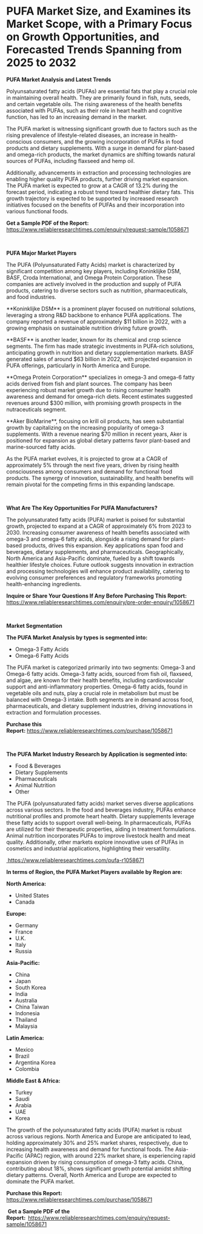 <p><h1>PUFA Market Size, and Examines its Market Scope, with a Primary Focus on Growth Opportunities, and Forecasted Trends Spanning from 2025 to 2032</h1></p><p><strong>PUFA Market Analysis and Latest Trends</strong></p>
<p><p>Polyunsaturated fatty acids (PUFAs) are essential fats that play a crucial role in maintaining overall health. They are primarily found in fish, nuts, seeds, and certain vegetable oils. The rising awareness of the health benefits associated with PUFAs, such as their role in heart health and cognitive function, has led to an increasing demand in the market.</p><p>The PUFA market is witnessing significant growth due to factors such as the rising prevalence of lifestyle-related diseases, an increase in health-conscious consumers, and the growing incorporation of PUFAs in food products and dietary supplements. With a surge in demand for plant-based and omega-rich products, the market dynamics are shifting towards natural sources of PUFAs, including flaxseed and hemp oil.</p><p>Additionally, advancements in extraction and processing technologies are enabling higher quality PUFA products, further driving market expansion. The PUFA market is expected to grow at a CAGR of 13.2% during the forecast period, indicating a robust trend toward healthier dietary fats. This growth trajectory is expected to be supported by increased research initiatives focused on the benefits of PUFAs and their incorporation into various functional foods.</p></p>
<p><strong>Get a Sample PDF of the Report:&nbsp;</strong> <a href="https://www.reliableresearchtimes.com/enquiry/request-sample/1058671?utm_campaign=3282&utm_medium=2&utm_source=Github&utm_content=ia&utm_term=19042025&utm_id=pufa">https://www.reliableresearchtimes.com/enquiry/request-sample/1058671</a></p>
<p>&nbsp;</p>
<p><strong>PUFA Major Market Players</strong></p>
<p><p>The PUFA (Polyunsaturated Fatty Acids) market is characterized by significant competition among key players, including Koninklijke DSM, BASF, Croda International, and Omega Protein Corporation. These companies are actively involved in the production and supply of PUFA products, catering to diverse sectors such as nutrition, pharmaceuticals, and food industries.</p><p>**Koninklijke DSM** is a prominent player focused on nutritional solutions, leveraging a strong R&D backbone to enhance PUFA applications. The company reported a revenue of approximately $11 billion in 2022, with a growing emphasis on sustainable nutrition driving future growth.</p><p>**BASF** is another leader, known for its chemical and crop science segments. The firm has made strategic investments in PUFA-rich solutions, anticipating growth in nutrition and dietary supplementation markets. BASF generated sales of around $63 billion in 2022, with projected expansion in PUFA offerings, particularly in North America and Europe.</p><p>**Omega Protein Corporation** specializes in omega-3 and omega-6 fatty acids derived from fish and plant sources. The company has been experiencing robust market growth due to rising consumer health awareness and demand for omega-rich diets. Recent estimates suggested revenues around $300 million, with promising growth prospects in the nutraceuticals segment.</p><p>**Aker BioMarine**, focusing on krill oil products, has seen substantial growth by capitalizing on the increasing popularity of omega-3 supplements. With a revenue nearing $70 million in recent years, Aker is positioned for expansion as global dietary patterns favor plant-based and marine-sourced fatty acids.</p><p>As the PUFA market evolves, it is projected to grow at a CAGR of approximately 5% through the next five years, driven by rising health consciousness among consumers and demand for functional food products. The synergy of innovation, sustainability, and health benefits will remain pivotal for the competing firms in this expanding landscape.</p></p>
<p>&nbsp;</p>
<p><strong>What Are The Key Opportunities For PUFA Manufacturers?</strong></p>
<p><p>The polyunsaturated fatty acids (PUFA) market is poised for substantial growth, projected to expand at a CAGR of approximately 6% from 2023 to 2030. Increasing consumer awareness of health benefits associated with omega-3 and omega-6 fatty acids, alongside a rising demand for plant-based products, drives this expansion. Key applications span food and beverages, dietary supplements, and pharmaceuticals. Geographically, North America and Asia-Pacific dominate, fueled by a shift towards healthier lifestyle choices. Future outlook suggests innovation in extraction and processing technologies will enhance product availability, catering to evolving consumer preferences and regulatory frameworks promoting health-enhancing ingredients.</p></p>
<p><strong>Inquire or Share Your Questions If Any Before Purchasing This Report:</strong> <a href="https://www.reliableresearchtimes.com/enquiry/pre-order-enquiry/1058671?utm_campaign=3282&utm_medium=2&utm_source=Github&utm_content=ia&utm_term=19042025&utm_id=pufa">https://www.reliableresearchtimes.com/enquiry/pre-order-enquiry/1058671</a></p>
<p>&nbsp;</p>
<p><strong>Market Segmentation</strong></p>
<p><strong>The PUFA Market Analysis by types is segmented into:</strong></p>
<p><ul><li>Omega-3 Fatty Acids</li><li>Omega-6 Fatty Acids</li></ul></p>
<p><p>The PUFA market is categorized primarily into two segments: Omega-3 and Omega-6 fatty acids. Omega-3 fatty acids, sourced from fish oil, flaxseed, and algae, are known for their health benefits, including cardiovascular support and anti-inflammatory properties. Omega-6 fatty acids, found in vegetable oils and nuts, play a crucial role in metabolism but must be balanced with Omega-3 intake. Both segments are in demand across food, pharmaceuticals, and dietary supplement industries, driving innovations in extraction and formulation processes.</p></p>
<p><strong>Purchase this Report:&nbsp;</strong><a href="https://www.reliableresearchtimes.com/purchase/1058671?utm_campaign=3282&utm_medium=2&utm_source=Github&utm_content=ia&utm_term=19042025&utm_id=pufa">https://www.reliableresearchtimes.com/purchase/1058671</a></p>
<p>&nbsp;</p>
<p><strong>The PUFA Market Industry Research by Application is segmented into:</strong></p>
<p><ul><li>Food & Beverages</li><li>Dietary Supplements</li><li>Pharmaceuticals</li><li>Animal Nutrition</li><li>Other</li></ul></p>
<p><p>The PUFA (polyunsaturated fatty acids) market serves diverse applications across various sectors. In the food and beverages industry, PUFAs enhance nutritional profiles and promote heart health. Dietary supplements leverage these fatty acids to support overall well-being. In pharmaceuticals, PUFAs are utilized for their therapeutic properties, aiding in treatment formulations. Animal nutrition incorporates PUFAs to improve livestock health and meat quality. Additionally, other markets explore innovative uses of PUFAs in cosmetics and industrial applications, highlighting their versatility.</p></p>
<p><a href="https://www.reliableresearchtimes.com/pufa-r1058671?utm_campaign=3282&utm_medium=2&utm_source=Github&utm_content=ia&utm_term=19042025&utm_id=pufa">&nbsp;https://www.reliableresearchtimes.com/pufa-r1058671</a></p>
<p><strong>In terms of Region, the PUFA Market Players available by Region are:</strong></p>
<p>
    <p> <strong> North America: </strong>
        <ul>
            <li>United States</li>
            <li>Canada</li>
        </ul>
        </p> 
    <p> <strong> Europe: </strong>
        <ul>
            <li>Germany</li>
            <li>France</li>
            <li>U.K.</li>
            <li>Italy</li>
            <li>Russia</li>
        </ul>
        </p> 
    <p> <strong> Asia-Pacific: </strong>
        <ul>
            <li>China</li>
            <li>Japan</li>
            <li>South Korea</li>
            <li>India</li>
            <li>Australia</li>
            <li>China Taiwan</li>
            <li>Indonesia</li>
            <li>Thailand</li>
            <li>Malaysia</li>
        </ul>
        </p> 
    <p> <strong> Latin America: </strong>
        <ul>
            <li>Mexico</li>
            <li>Brazil</li>
            <li>Argentina Korea</li>
            <li>Colombia</li>
        </ul>
        </p> 
    <p> <strong> Middle East & Africa: </strong>
        <ul>
            <li>Turkey</li>
            <li>Saudi</li>
            <li>Arabia</li>
            <li>UAE</li>
            <li>Korea</li>
        </ul>
    </p>
    </p>
<p><p>The growth of the polyunsaturated fatty acids (PUFA) market is robust across various regions. North America and Europe are anticipated to lead, holding approximately 30% and 25% market shares, respectively, due to increasing health awareness and demand for functional foods. The Asia-Pacific (APAC) region, with around 22% market share, is experiencing rapid expansion driven by rising consumption of omega-3 fatty acids. China, contributing about 18%, shows significant growth potential amidst shifting dietary patterns. Overall, North America and Europe are expected to dominate the PUFA market.</p></p>
<p><strong>Purchase this Report: </strong><a href="https://www.reliableresearchtimes.com/purchase/1058671?utm_campaign=3282&utm_medium=2&utm_source=Github&utm_content=ia&utm_term=19042025&utm_id=pufa">https://www.reliableresearchtimes.com/purchase/1058671</a></p>
<p>&nbsp;<strong>Get a Sample PDF of the Report:&nbsp;&nbsp;</strong><a href="https://www.reliableresearchtimes.com/enquiry/request-sample/1058671?utm_campaign=3282&utm_medium=2&utm_source=Github&utm_content=ia&utm_term=19042025&utm_id=pufa">https://www.reliableresearchtimes.com/enquiry/request-sample/1058671</a></p>
<p><strong></strong></p>
<p><p></p><p></p><p></p></p>